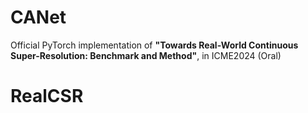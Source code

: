 # CANet
Official PyTorch implementation of **"Towards Real-World Continuous Super-Resolution: Benchmark and Method"**, in ICME2024 (Oral)

# RealCSR
